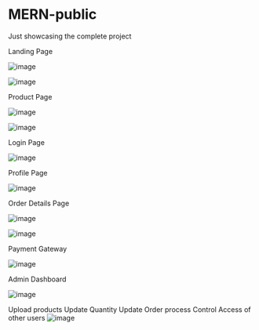 # MERN-public
Just showcasing the complete project

Landing Page

![image](https://github.com/user-attachments/assets/2844416d-c17d-4f4b-bcee-825a9de8d2cc)

![image](https://github.com/user-attachments/assets/e9db3c76-3345-4c00-aebe-7706f9e81085)


Product Page

![image](https://github.com/user-attachments/assets/d4c5ca89-0bdb-483e-9fa0-754177d13e69)

![image](https://github.com/user-attachments/assets/496a44dc-f200-445e-92b4-03d2c0863c69)

Login Page

![image](https://github.com/user-attachments/assets/6bbb2636-adb2-4f9e-bcfd-1f99ea3f875d)


Profile Page

![image](https://github.com/user-attachments/assets/12757b89-4e5d-473b-ab3e-65afeb5d12a1)


Order Details Page

![image](https://github.com/user-attachments/assets/7d985d88-4d6f-499d-8921-3e348ef9758e)

![image](https://github.com/user-attachments/assets/560645fc-d54e-47e9-94d5-e5dae7f12d1e)


Payment Gateway

![image](https://github.com/user-attachments/assets/36476d96-c88d-498b-b8a7-fceeba4bc13c)


Admin Dashboard

![image](https://github.com/user-attachments/assets/94b93a80-d2f1-480c-8ac4-39731057b7c6)


Upload products
Update Quantity
Update Order process
Control Access of other users
![image](https://github.com/user-attachments/assets/cfc672ec-6657-4f9f-90b7-02208443ba7e)

